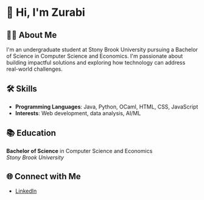 # 👋 Hi, I'm Zurabi

## 👨‍💻 About Me
I'm an undergraduate student at Stony Brook University pursuing a Bachelor of Science in Computer Science and Economics. I'm passionate about building impactful solutions and exploring how technology can address real-world challenges.

## 🛠 Skills
- **Programming Languages**: Java, Python, OCaml, HTML, CSS, JavaScript  
- **Interests**: Web development, data analysis, AI/ML

## 📚 Education
**Bachelor of Science** in Computer Science and Economics  
*Stony Brook University*

## 🌐 Connect with Me
- [LinkedIn](https://www.linkedin.com/in/zurabi-kochiashvili/)  

